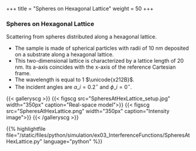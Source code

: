 +++
title = "Spheres on Hexagonal Lattice"
weight = 50
+++

### Spheres on Hexagonal Lattice

Scattering from spheres distributed along a hexagonal lattice.

* The sample is made of spherical particles with radii of $10$ nm deposited on a substrate along a hexagonal lattice.
* This two-dimensional lattice is characterized by a lattice length of $20$ nm. Its a-axis coincides with the x-axis of the reference Cartesian frame.
* The wavelength is equal to $1$ $\unicode{x212B}$.
* The incident angles are $\alpha\_i = 0.2 ^{\circ}$ and $\phi\_i = 0^{\circ}$.

{{< galleryscg >}}
{{< figscg src="SpheresAtHexLattice_setup.jpg" width="350px" caption="Real-space model">}}
{{< figscg src="SpheresAtHexLattice.png" width="350px" caption="Intensity image">}}
{{< /galleryscg >}}

{{% highlightfile file="/static/files/python/simulation/ex03_InterferenceFunctions/SpheresAtHexLattice.py" language="python" %}}

